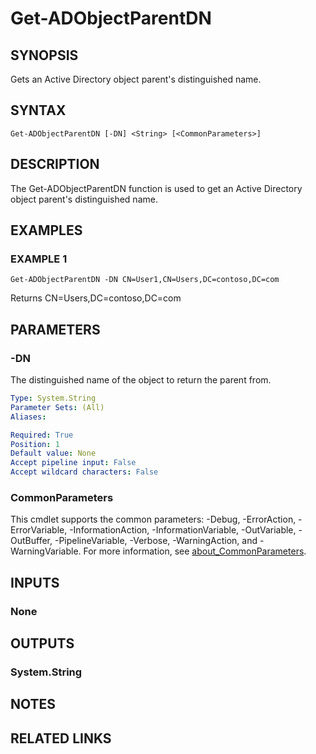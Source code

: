 
# Get-ADObjectParentDN

## SYNOPSIS
Gets an Active Directory object parent's distinguished name.

## SYNTAX

```
Get-ADObjectParentDN [-DN] <String> [<CommonParameters>]
```

## DESCRIPTION
The Get-ADObjectParentDN function is used to get an Active Directory object parent's distinguished name.

## EXAMPLES

### EXAMPLE 1
```
Get-ADObjectParentDN -DN CN=User1,CN=Users,DC=contoso,DC=com
```

Returns CN=Users,DC=contoso,DC=com

## PARAMETERS

### -DN
The distinguished name of the object to return the parent from.

```yaml
Type: System.String
Parameter Sets: (All)
Aliases:

Required: True
Position: 1
Default value: None
Accept pipeline input: False
Accept wildcard characters: False
```

### CommonParameters
This cmdlet supports the common parameters: -Debug, -ErrorAction, -ErrorVariable, -InformationAction, -InformationVariable, -OutVariable, -OutBuffer, -PipelineVariable, -Verbose, -WarningAction, and -WarningVariable. For more information, see [about_CommonParameters](http://go.microsoft.com/fwlink/?LinkID=113216).

## INPUTS

### None
## OUTPUTS

### System.String
## NOTES

## RELATED LINKS
